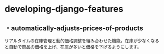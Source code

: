 # developing-django-features

## ・automatically-adjusts-prices-of-products
リアルタイムの在庫管理と動的価格調整を組み合わせた機能。在庫が少なくなると自動で商品の価格を上げ、在庫が多いと価格を下げるようにします。
